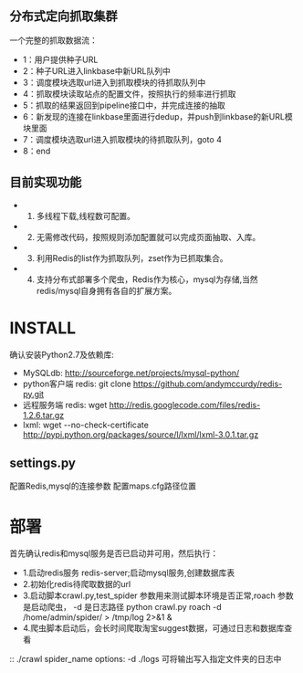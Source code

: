 分布式定向抓取集群
------------------------------------------------------------------------------------------------------------------------
一个完整的抓取数据流：

* 1：用户提供种子URL
* 2：种子URL进入linkbase中新URL队列中
* 3：调度模块选取url进入到抓取模块的待抓取队列中
* 4：抓取模块读取站点的配置文件，按照执行的频率进行抓取
* 5：抓取的结果返回到pipeline接口中，并完成连接的抽取
* 6：新发现的连接在linkbase里面进行dedup，并push到linkbase的新URL模块里面
* 7：调度模块选取url进入抓取模块的待抓取队列，goto 4
* 8：end

目前实现功能
-------------
* 1. 多线程下载,线程数可配置。
* 2. 无需修改代码，按照规则添加配置就可以完成页面抽取、入库。
* 3. 利用Redis的list作为抓取队列，zset作为已抓取集合。
* 4. 支持分布式部署多个爬虫，Redis作为核心，mysql为存储,当然redis/mysql自身拥有各自的扩展方案。

INSTALL
========
确认安装Python2.7及依赖库: 
        
* MySQLdb: http://sourceforge.net/projects/mysql-python/
* python客户端 redis: git clone https://github.com/andymccurdy/redis-py.git 
* 远程服务端 redis: wget http://redis.googlecode.com/files/redis-1.2.6.tar.gz
* lxml: wget --no-check-certificate http://pypi.python.org/packages/source/l/lxml/lxml-3.0.1.tar.gz

settings.py
-------------
配置Redis,mysql的连接参数
配置maps.cfg路径位置

部署
========
首先确认redis和mysql服务是否已启动并可用，然后执行：
* 1.启动redis服务 redis-server;启动mysql服务,创建数据库表
* 2.初始化redis待爬取数据的url
* 3.启动脚本crawl.py,test_spider 参数用来测试脚本环境是否正常,roach 参数是启动爬虫， -d 是日志路径
    python crawl.py roach -d /home/admin/spider/ > /tmp/log 2>&1 &
* 4.爬虫脚本启动后，会长时间爬取淘宝suggest数据，可通过日志和数据库查看

::
    ./crawl spider_name
    options:
        -d ./logs 可将输出写入指定文件夹的日志中
